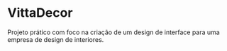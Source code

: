 # VittaDecor
 Projeto prático com foco na criação de um design de interface para uma empresa de design de interiores.
